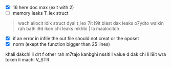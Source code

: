 - [x] 16 here doc max (exit with 2)
- [ ] memory leaks T_lex struct
> wach allocit ldik struct dyal t_lex 7it l9it blast dak leaks o7ydto walkin rah ba9i i9d ikon chi leaks mkhbi | la maalocitch
- [x] if an error in infile the out file should not creat or the oposet
- [x] norm (exept the function bigger than 25 lines)

khali dakchi li drt f other rah m7tajo kanbghi nssiti l value d dak chi li l9it wra token li machi V_STR
